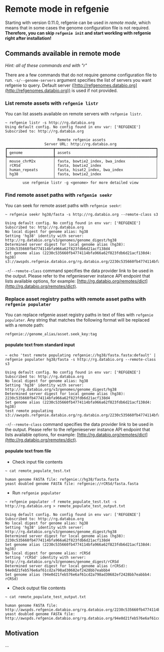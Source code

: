 # Remote mode in refgenie

Starting with version 0.11.0, refgenie can be used in *remote mode*, which means that in some cases the genome configuration file is not required. **Therefore, you can skip `refgenie init` and start workling with refgenie right after installation!**

## Commands available in remote mode

*Hint: all of these commands end with "r"*

There are a few commands that do not require genome configuration file to run. `-s/--genome-servers` argument specifies the list of servers you want refgenie to query. Default server ([http://refgenomes.databio.org](http://refgenomes.databio.org)) is used if not provided.

### List remote assets with `refgenie listr`

You can list assets available on remote servers with `refgenie listr`.

```console
~ refgenie listr -s http://rg.databio.org
Using default config. No config found in env var: ['REFGENIE']
Subscribed to: http://rg.databio.org

                        Remote refgenie assets                        
                  Server URL: http://rg.databio.org                   
┏━━━━━━━━━━━━━━━━━━━━━┳━━━━━━━━━━━━━━━━━━━━━━━━━━━━━━━━━━━━━━━━━━━━━━┓
┃ genome              ┃ assets                                       ┃
┡━━━━━━━━━━━━━━━━━━━━━╇━━━━━━━━━━━━━━━━━━━━━━━━━━━━━━━━━━━━━━━━━━━━━━┩
│ mouse_chrM2x        │ fasta, bowtie2_index, bwa_index              │
│ rCRSd               │ fasta, bowtie2_index                         │
│ human_repeats       │ fasta, hisat2_index, bwa_index               │
│ hg38                │ fasta, bowtie2_index                         │
└─────────────────────┴──────────────────────────────────────────────┘
        use refgenie listr -g <genome> for more detailed view 
```

### Find remote asset paths with `refgenie seekr`

You can seek for remote asset paths with `refgenie seekr`:

```console
~ refgenie seekr hg38/fasta -s http://rg.databio.org --remote-class s3

Using default config. No config found in env var: ['REFGENIE']
Subscribed to: http://rg.databio.org
No local digest for genome alias: hg38
Setting 'hg38' identity with server: http://rg.databio.org/v3/genomes/genome_digest/hg38
Determined server digest for local genome alias (hg38): 2230c535660fb4774114bfa966a62f823fdb6d21acf138d4
Set genome alias (2230c535660fb4774114bfa966a62f823fdb6d21acf138d4: hg38)
s3://awspds.refgenie.databio.org/rg.databio.org/2230c535660fb4774114bfa966a62f823fdb6d21acf138d4/fasta__default/2230c535660fb4774114bfa966a62f823fdb6d21acf138d4.fa
```

`-r`/`--remote-class` command specifies the data provider link to be used in the output. Please refer to the refgenieserver instance API endpoint that lists available options, for example: [http://rg.databio.org/remotes/dict](http://rg.databio.org/remotes/dict).

### Replace asset registry paths with remote asset paths with `refgenie populater`

You can replace refgenie asset registry paths in text of files with `refgenie populater`. Any string that matches the following format will be replaced with a remote path:

```
refgenie://genome_alias/asset.seek_key:tag
```


#### populate text from standard input

```console
~ echo 'test remote populating refgenie://hg38/fasta.fasta:default' | refgenie populater hg38/fasta -s http://rg.databio.org --remote-class s3

Using default config. No config found in env var: ['REFGENIE']
Subscribed to: http://rg.databio.org
No local digest for genome alias: hg38
Setting 'hg38' identity with server: http://rg.databio.org/v3/genomes/genome_digest/hg38
Determined server digest for local genome alias (hg38): 2230c535660fb4774114bfa966a62f823fdb6d21acf138d4
Set genome alias (2230c535660fb4774114bfa966a62f823fdb6d21acf138d4: hg38)
test remote populating s3://awspds.refgenie.databio.org/rg.databio.org/2230c535660fb4774114bfa966a62f823fdb6d21acf138d4/fasta__default/2230c535660fb4774114bfa966a62f823fdb6d21acf138d4.fa:default
```

`-r`/`--remote-class` command specifies the data provider link to be used in the output. Please refer to the refgenieserver instance API endpoint that lists available options, for example: [http://rg.databio.org/remotes/dict](http://rg.databio.org/remotes/dict).

#### populate text from file

- Check input file contents
```console
~ cat remote_populate_test.txt 

human genome FASTA file: refgenie://hg38/fasta.fasta
yeast doubled genome FASTA file: refgenie://rCRSd/fasta.fasta
```

- Run `refgenie populater`
```console
~ refgenie populater -f remote_populate_test.txt -s http://rg.databio.org > remote_populate_test_output.txt

Using default config. No config found in env var: ['REFGENIE']
Subscribed to: http://rg.databio.org
No local digest for genome alias: hg38
Setting 'hg38' identity with server: http://rg.databio.org/v3/genomes/genome_digest/hg38
Determined server digest for local genome alias (hg38): 2230c535660fb4774114bfa966a62f823fdb6d21acf138d4
Set genome alias (2230c535660fb4774114bfa966a62f823fdb6d21acf138d4: hg38)
No local digest for genome alias: rCRSd
Setting 'rCRSd' identity with server: http://rg.databio.org/v3/genomes/genome_digest/rCRSd
Determined server digest for local genome alias (rCRSd): 94e0d21feb576e6af61cd2a798ad30682ef2428bb7eabbb4
Set genome alias (94e0d21feb576e6af61cd2a798ad30682ef2428bb7eabbb4: rCRSd)
```

- Check output file contents
```console
~ cat remote_populate_test_output.txt 

human genome FASTA file: http://awspds.refgenie.databio.org/rg.databio.org/2230c535660fb4774114bfa966a62f823fdb6d21acf138d4/fasta__default/2230c535660fb4774114bfa966a62f823fdb6d21acf138d4.fa
yeast doubled genome FASTA file: http://awspds.refgenie.databio.org/rg.databio.org/94e0d21feb576e6af61cd2a798ad30682ef2428bb7eabbb4/fasta__default/94e0d21feb576e6af61cd2a798ad30682ef2428bb7eabbb4.fa
```

## Motivation

...